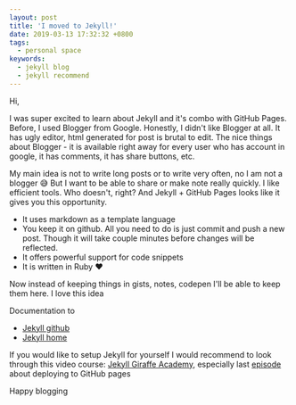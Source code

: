 ```yaml
---
layout: post
title: 'I moved to Jekyll!'
date: 2019-03-13 17:32:32 +0800
tags:
  - personal space
keywords:
  - jekyll blog
  - jekyll recommend
---
```


Hi,

I was super excited to learn about Jekyll and it's combo with GitHub Pages. Before, I used Blogger from Google. Honestly, I didn't like Blogger at all. It has ugly editor, html generated for post is brutal to edit.
The nice things about Blogger - it is available right away for every user who has account in google, it has comments, it has share buttons, etc.

<!--more-->

My main idea is not to write long posts or to write very often, no I am not a blogger 😅
But I want to be able to share or make note really quickly. I like efficient tools. Who doesn't, right?
And Jekyll + GitHub Pages looks like it gives you this opportunity.

- It uses markdown as a template language
- You keep it on github. All you need to do is just commit and push a new post. Though it will take couple minutes before changes will be reflected.
- It offers powerful support for code snippets
- It is written in Ruby ♥️

Now instead of keeping things in gists, notes, codepen I'll be able to keep them here. I love this idea

Documentation to

- [Jekyll github](https://github.com/jekyll/jekyll)
- [Jekyll home](https://jekyllrb.com)

If you would like to setup Jekyll for yourself I would recommend to look through this video course:
[Jekyll Giraffe Academy](https://www.youtube.com/playlist?list=PLLAZ4kZ9dFpOPV5C5Ay0pHaa0RJFhcmcB), especially last [episode](https://www.youtube.com/watch?v=fqFjuX4VZmU&list=PLLAZ4kZ9dFpOPV5C5Ay0pHaa0RJFhcmcB&index=20&t=0s) about deploying to GitHub pages

Happy blogging

